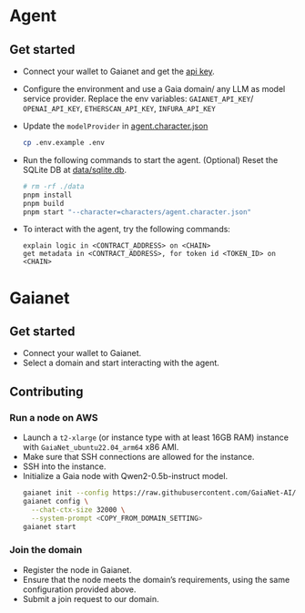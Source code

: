 # Agent

## Get started

- Connect your wallet to Gaianet and get the [api key](https://docs.gaianet.ai/getting-started/authentication).
- Configure the environment and use a Gaia domain/ any LLM as model service provider. Replace the env variables: `GAIANET_API_KEY`/ `OPENAI_API_KEY`, `ETHERSCAN_API_KEY`, `INFURA_API_KEY`
- Update the `modelProvider` in [agent.character.json](./characters/agent.character.json)

  ```bash
  cp .env.example .env
  ```

- Run the following commands to start the agent. (Optional) Reset the SQLite DB at [data/sqlite.db](./data/db.sqlite).

  ```bash
  # rm -rf ./data
  pnpm install
  pnpm build
  pnpm start "--character=characters/agent.character.json"
  ```

- To interact with the agent, try the following commands:
  ```
  explain logic in <CONTRACT_ADDRESS> on <CHAIN>
  get metadata in <CONTRACT_ADDRESS>, for token id <TOKEN_ID> on <CHAIN>
  ```

# Gaianet

## Get started

- Connect your wallet to Gaianet.
- Select a domain and start interacting with the agent.

## Contributing

### Run a node on AWS

- Launch a `t2-xlarge` (or instance type with at least 16GB RAM) instance with `GaiaNet_ubuntu22.04_arm64` x86 AMI.
- Make sure that SSH connections are allowed for the instance.
- SSH into the instance.
- Initialize a Gaia node with Qwen2-0.5b-instruct model.
  ```bash
  gaianet init --config https://raw.githubusercontent.com/GaiaNet-AI/node-configs/main/qwen2-0.5b-instruct/config.json
  gaianet config \
    --chat-ctx-size 32000 \
    --system-prompt <COPY_FROM_DOMAIN_SETTING>
  gaianet start
  ```

### Join the domain

- Register the node in Gaianet.
- Ensure that the node meets the domain’s requirements, using the same configuration provided above.
- Submit a join request to our domain.
